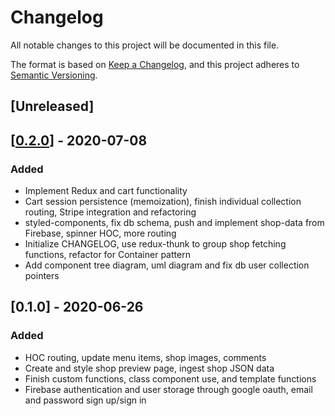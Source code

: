 # Changelog
All notable changes to this project will be documented in this file.

The format is based on [Keep a Changelog](https://keepachangelog.com/en/1.0.0/),
and this project adheres to [Semantic Versioning](https://semver.org/spec/v2.0.0.html).

## [Unreleased]

## [[0.2.0]] - 2020-07-08
### Added
- Implement Redux and cart functionality
- Cart session persistence (memoization), finish individual collection routing, Stripe integration and refactoring
- styled-components, fix db schema, push and implement shop-data from Firebase, spinner HOC, more routing
- Initialize CHANGELOG, use redux-thunk to group shop fetching functions, refactor for Container pattern
- Add component tree diagram, uml diagram and fix db user collection pointers

## [0.1.0] - 2020-06-26
### Added
- HOC routing, update menu items, shop images, comments
- Create and style shop preview page, ingest shop JSON data
- Finish custom functions, class component use, and template functions
- Firebase authentication and user storage through google oauth, email and password sign up/sign in

[0.2.0]: https://github.com/lockjio/collectio-site/releases/tag/v0.2.0
